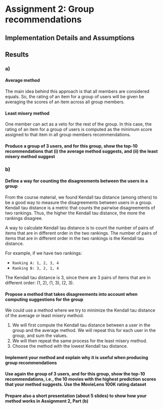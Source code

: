 # Assignment 2: Group recommendations

## Implementation Details and Assumptions

## Results

### a)

#### Average method

The main idea behind this approach is that all members are considered equals. So, the rating of an item for a group of users will be given be averaging the scores of an item across all group members.

#### Least misery method

One member can act as a veto for the rest of the group. In this case, the rating of an item for a group of users is computed as the minimum score assigned to that item in all group members recommendations.

#### Produce a group of 3 users, and for this group, show the top-10 recommendations that (i) the average method suggests, and (ii) the least misery method suggest

### b)

#### Define a way for counting the disagreements between the users in a group

From the course material, we found Kendall tau distance (among others) to be a good way to measure the disagreements between users in a group. Kendall tau distance is a metric that counts the pairwise disagreements of two rankings. Thus, the higher the Kendall tau distance, the more the rankings disagree.

A way to calculate Kendall tau distance is to count the number of pairs of items that are in different order in the two rankings. The number of pairs of items that are in different order in the two rankings is the Kendall tau distance.

For example, if we have two rankings:

- `Ranking A: 1, 2, 3, 4`
- `Ranking B: 3, 2, 1, 4`

The Kendall tau distance is 3, since there are 3 pairs of items that are in different order: (1, 2), (1, 3), (2, 3).

#### Propose a method that takes disagreements into account when computing suggestions for the group

We could use a method where we try to minimize the Kendall tau distance of the average or least misery method.

1. We will first compute the Kendall tau distance between a user in the group and the average method. We will repeat this for each user in the group, and sum the values.
2. We will then repeat the same process for the least misery method.
3. Choose the method with the lowest Kendall tau distance.

#### Implement your method and explain why it is useful when producing group recommendations

#### Use again the group of 3 users, and for this group, show the top-10 recommendations, i.e., the 10 movies with the highest prediction scores that your method suggests. Use the MovieLens 100K rating dataset

#### Prepare also a short presentation (about 5 slides) to show how your method works in Assignment 2, Part (b)
